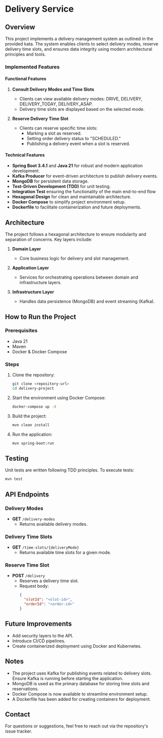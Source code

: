 # Delivery Service

## Overview
This project implements a delivery management system as outlined in the provided kata. The system enables clients to select delivery modes, reserve delivery time slots, and ensures data integrity using modern architectural principles and tools.

### Implemented Features
#### Functional Features
1. **Consult Delivery Modes and Time Slots**
   - Clients can view available delivery modes: DRIVE, DELIVERY, DELIVERY_TODAY, DELIVERY_ASAP.
   - Delivery time slots are displayed based on the selected mode.

2. **Reserve Delivery Time Slot**
   - Clients can reserve specific time slots:
     - Marking a slot as reserved.
     - Setting order delivery status to "SCHEDULED."
     - Publishing a delivery event when a slot is reserved.

#### Technical Features
- **Spring Boot 3.4.1** and **Java 21** for robust and modern application development.
- **Kafka Producer** for event-driven architecture to publish delivery events.
- **MongoDB** for persistent data storage.
- **Test-Driven Development (TDD)** for unit testing.
- **Integration Test** ensuring the functionality of the main end-to-end flow
- **Hexagonal Design** for clean and maintainable architecture.
- **Docker Compose** to simplify project environment setup.
- **Dockerfile** to facilitate containerization and future deployments.

## Architecture
The project follows a hexagonal architecture to ensure modularity and separation of concerns. Key layers include:

1. **Domain Layer**
   - Core business logic for delivery and slot management.

2. **Application Layer**
   - Services for orchestrating operations between domain and infrastructure layers.

3. **Infrastructure Layer**
   - Handles data persistence (MongoDB) and event streaming (Kafka).

## How to Run the Project
### Prerequisites
- Java 21
- Maven
- Docker & Docker Compose

### Steps
1. Clone the repository:
   ```bash
   git clone <repository-url>
   cd delivery-project
   ```
2. Start the environment using Docker Compose:
   ```bash
   docker-compose up -d
   ```
3. Build the project:
   ```bash
   mvn clean install
   ```
4. Run the application:
   ```bash
   mvn spring-boot:run
   ```

## Testing
Unit tests are written following TDD principles. To execute tests:
```bash
mvn test
```

## API Endpoints
### Delivery Modes
- **GET** `/delivery-modes`
  - Returns available delivery modes.

### Delivery Time Slots
- **GET** `/time-slots/{deliveryMode}`
  - Returns available time slots for a given mode.

### Reserve Time Slot
- **POST** `/delivery`
  - Reserves a delivery time slot.
  - Request body:
    ```json
    {
      "slotId": "<slot-id>",
      "orderId": "<order-id>"
    }
    ```

## Future Improvements
- Add security layers to the API.
- Introduce CI/CD pipelines.
- Create containerized deployment using Docker and Kubernetes.

## Notes
- The project uses Kafka for publishing events related to delivery slots. Ensure Kafka is running before starting the application.
- MongoDB is used as the primary database for storing time slots and reservations.
- Docker Compose is now available to streamline environment setup.
- A Dockerfile has been added for creating containers for deployment.

## Contact
For questions or suggestions, feel free to reach out via the repository's issue tracker.

